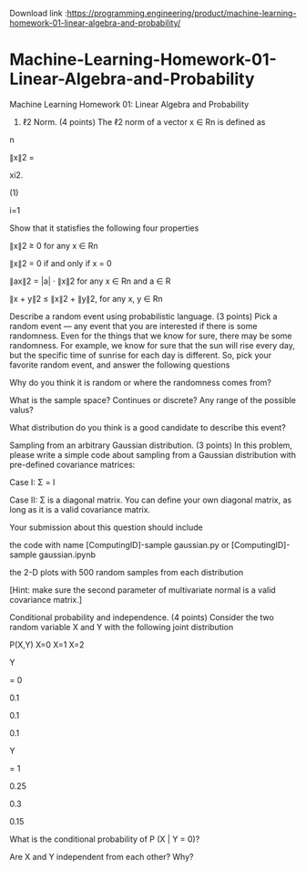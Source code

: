 Download link :https://programming.engineering/product/machine-learning-homework-01-linear-algebra-and-probability/

# Machine-Learning-Homework-01-Linear-Algebra-and-Probability
Machine Learning Homework 01: Linear Algebra and Probability
1. ℓ2 Norm. (4 points) The ℓ2 norm of a vector x ∈ Rn is defined as

n

∥x∥2 =

xi2.

(1)

i=1

Show that it statisfies the following four properties

∥x∥2 ≥ 0 for any x ∈ Rn

∥x∥2 = 0 if and only if x = 0

∥ax∥2 = |a| · ∥x∥2 for any x ∈ Rn and a ∈ R

∥x + y∥2 ≤ ∥x∥2 + ∥y∥2, for any x, y ∈ Rn

Describe a random event using probabilistic language. (3 points) Pick a random event — any event that you are interested if there is some randomness. Even for the things that we know for sure, there may be some randomness. For example, we know for sure that the sun will rise every day, but the specific time of sunrise for each day is different. So, pick your favorite random event, and answer the following questions

Why do you think it is random or where the randomness comes from?

What is the sample space? Continues or discrete? Any range of the possible valus?

What distribution do you think is a good candidate to describe this event?

Sampling from an arbitrary Gaussian distribution. (3 points) In this problem, please write a simple code about sampling from a Gaussian distribution with pre-defined covariance matrices:

Case I: Σ = I

Case II: Σ is a diagonal matrix. You can define your own diagonal matrix, as long as it is a valid covariance matrix.

Your submission about this question should include

the code with name [ComputingID]-sample gaussian.py or [ComputingID]-sample gaussian.ipynb

the 2-D plots with 500 random samples from each distribution

[Hint: make sure the second parameter of multivariate normal is a valid covariance matrix.]

Conditional probability and independence. (4 points) Consider the two random variable X and Y with the following joint distribution

P(X,Y) X=0 X=1 X=2

Y

= 0

0.1

0.1

0.1

Y

= 1

0.25

0.3

0.15

What is the conditional probability of P (X | Y = 0)?

Are X and Y independent from each other? Why?
